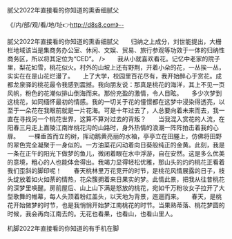 腻父2022年直接看的你知道的熏香细腻父

《/内/部/观/看/地/址👉http://d8s8.com》--

腻父2022年直接看的你知道的熏香细腻父　　归纳之上成分，刘世能提出，大栅栏地域该当是集商务办公室、休闲、文娱、贸易、旅行参观等功效于一体的归纳性商务区，所以将其定位为“CED”。
/>　　我从小就喜欢看花。记忆中老家的院子里，梨花如雪，桃花似火。村外的山坡上还有野荆，开着小朵的花，一丛挨一丛，实实在在是山花烂漫了。　　上了大学，校园里百花尽有，我开始醉心于赏花。成都龙泉驿的桃花最令我感到震撼。我向朋友说：那真是桃花的海洋，其上不见一页风帆，粉色的花潮似排山倒海而来。那份充盈的激情，令人目眩。　　多少次梦到这桃花，如同缅怀最初的情感。我的一切关于花的憧憬都在这梦中浸染得透亮，以至于一朵花在我眼前就是一片花海。可是十年过去了，人总要向着未来而去，我一直在寻找另一个桃花世界，这算不算对过去的背叛？　　当我混入赏花的人流，在阳春三月走上嘉陵江南岸桃花沟的山路时，身外热情的浪潮一阵阵拍击着我的心扉。　　一棵垂首而立的树，挥动鹅黄亮丽的水袖，亭亭立在田塍上，仿佛将田野的翠色完全凝聚于一身似的。一方油菜花闪动着向日葵般纯正的金黄。此刻，我是一条在正午的阳光下做梦的鱼儿，微闭着眼在水中浮游，自在安然。这是多么优美的意境，粗心的人也能体会得出。我竭力显得轻松优雅，那山头的灼灼桃花正看着我们歪斜的脚印呢！　　春天桃林里万花竞开的时节，是桃花风情展露的日子，枝头绽放着如火如荼的情热，花朵簇拥着来日果实的梦。此情此景，把我从往昔桃花的深梦里唤醒。房前屋后、山上山下满是怒放的桃花，宛如千万粉妆女子拉开了大型歌舞的帷幕，每人头顶着粉红盖头，以天地为背景，迤逦而来。　　春天，是桃花开始做梦的时节，也是我悄悄开始梦江南桃花的时节。当果熟蒂落、桃花梦圆的时候，我会再向江南去的。无花也看果，也看山，也看山里人。　　





机脚2022年直接看的你知道的有手机在脚
